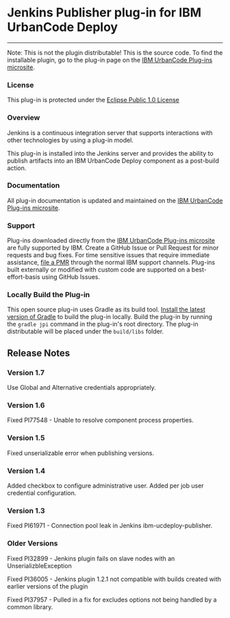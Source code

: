 # Jenkins Publisher plug-in for IBM UrbanCode Deploy
---
Note: This is not the plugin distributable! This is the source code. To find the installable plugin, go to the plug-in page on the [IBM UrbanCode Plug-ins microsite](https://developer.ibm.com/urbancode/plugins).

### License
This plug-in is protected under the [Eclipse Public 1.0 License](http://www.eclipse.org/legal/epl-v10.html)

### Overview
Jenkins is a continuous integration server that supports interactions with other technologies by using a plug-in model.

This plug-in is installed into the Jenkins server and provides the ability to publish artifacts into an IBM UrbanCode Deploy component as a post-build action.

### Documentation
All plug-in documentation is updated and maintained on the [IBM UrbanCode Plug-ins microsite](https://developer.ibm.com/urbancode/plugins).

### Support
Plug-ins downloaded directly from the [IBM UrbanCode Plug-ins microsite](https://developer.ibm.com/urbancode/plugins) are fully supported by IBM. Create a GitHub Issue or Pull Request for minor requests and bug fixes. For time sensitive issues that require immediate assistance, [file a PMR](https://www-947.ibm.com/support/servicerequest/newServiceRequest.action) through the normal IBM support channels. Plug-ins built externally or modified with custom code are supported on a best-effort-basis using GitHub Issues.

### Locally Build the Plug-in
This open source plug-in uses Gradle as its build tool. [Install the latest version of Gradle](https://gradle.org/install) to build the plug-in locally. Build the plug-in by running the `gradle jpi` command in the plug-in's root directory. The plug-in distributable will be placed under the `build/libs` folder.

## Release Notes

### Version 1.7
Use Global and Alternative credentials appropriately.

### Version 1.6
Fixed PI77548 - Unable to resolve component process properties.

### Version 1.5
Fixed unserializable error when publishing versions.

### Version 1.4
Added checkbox to configure administrative user.
Added per job user credential configuration.

### Version 1.3
Fixed PI61971 - Connection pool leak in Jenkins ibm-ucdeploy-publisher.

### Older Versions
Fixed PI32899 - Jenkins plugin fails on slave nodes with an UnserializbleException

Fixed PI36005 - Jenkins plugin 1.2.1 not compatible with builds created with earlier versions of the plugin

Fixed PI37957 - Pulled in a fix for excludes options not being handled by a common library.
